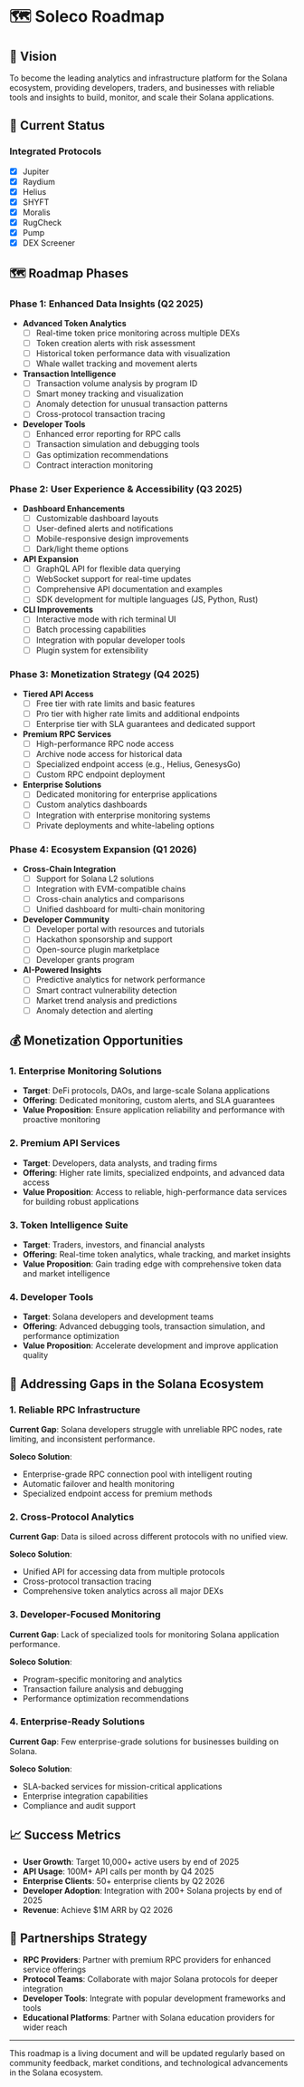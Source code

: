 # 🗺️ Soleco Roadmap

## 🌟 Vision
To become the leading analytics and infrastructure platform for the Solana ecosystem, providing developers, traders, and businesses with reliable tools and insights to build, monitor, and scale their Solana applications.

## 🚧 Current Status
### Integrated Protocols
- [x] Jupiter
- [x] Raydium
- [x] Helius
- [x] SHYFT
- [x] Moralis
- [x] RugCheck
- [x] Pump
- [x] DEX Screener

## 🗺️ Roadmap Phases

### Phase 1: Enhanced Data Insights (Q2 2025)
- **Advanced Token Analytics**
  - [ ] Real-time token price monitoring across multiple DEXs
  - [ ] Token creation alerts with risk assessment
  - [ ] Historical token performance data with visualization
  - [ ] Whale wallet tracking and movement alerts

- **Transaction Intelligence**
  - [ ] Transaction volume analysis by program ID
  - [ ] Smart money tracking and visualization
  - [ ] Anomaly detection for unusual transaction patterns
  - [ ] Cross-protocol transaction tracing

- **Developer Tools**
  - [ ] Enhanced error reporting for RPC calls
  - [ ] Transaction simulation and debugging tools
  - [ ] Gas optimization recommendations
  - [ ] Contract interaction monitoring

### Phase 2: User Experience & Accessibility (Q3 2025)
- **Dashboard Enhancements**
  - [ ] Customizable dashboard layouts
  - [ ] User-defined alerts and notifications
  - [ ] Mobile-responsive design improvements
  - [ ] Dark/light theme options

- **API Expansion**
  - [ ] GraphQL API for flexible data querying
  - [ ] WebSocket support for real-time updates
  - [ ] Comprehensive API documentation and examples
  - [ ] SDK development for multiple languages (JS, Python, Rust)

- **CLI Improvements**
  - [ ] Interactive mode with rich terminal UI
  - [ ] Batch processing capabilities
  - [ ] Integration with popular developer tools
  - [ ] Plugin system for extensibility

### Phase 3: Monetization Strategy (Q4 2025)
- **Tiered API Access**
  - [ ] Free tier with rate limits and basic features
  - [ ] Pro tier with higher rate limits and additional endpoints
  - [ ] Enterprise tier with SLA guarantees and dedicated support

- **Premium RPC Services**
  - [ ] High-performance RPC node access
  - [ ] Archive node access for historical data
  - [ ] Specialized endpoint access (e.g., Helius, GenesysGo)
  - [ ] Custom RPC endpoint deployment

- **Enterprise Solutions**
  - [ ] Dedicated monitoring for enterprise applications
  - [ ] Custom analytics dashboards
  - [ ] Integration with enterprise monitoring systems
  - [ ] Private deployments and white-labeling options

### Phase 4: Ecosystem Expansion (Q1 2026)
- **Cross-Chain Integration**
  - [ ] Support for Solana L2 solutions
  - [ ] Integration with EVM-compatible chains
  - [ ] Cross-chain analytics and comparisons
  - [ ] Unified dashboard for multi-chain monitoring

- **Developer Community**
  - [ ] Developer portal with resources and tutorials
  - [ ] Hackathon sponsorship and support
  - [ ] Open-source plugin marketplace
  - [ ] Developer grants program

- **AI-Powered Insights**
  - [ ] Predictive analytics for network performance
  - [ ] Smart contract vulnerability detection
  - [ ] Market trend analysis and predictions
  - [ ] Anomaly detection and alerting

## 💰 Monetization Opportunities

### 1. Enterprise Monitoring Solutions
- **Target**: DeFi protocols, DAOs, and large-scale Solana applications
- **Offering**: Dedicated monitoring, custom alerts, and SLA guarantees
- **Value Proposition**: Ensure application reliability and performance with proactive monitoring

### 2. Premium API Services
- **Target**: Developers, data analysts, and trading firms
- **Offering**: Higher rate limits, specialized endpoints, and advanced data access
- **Value Proposition**: Access to reliable, high-performance data services for building robust applications

### 3. Token Intelligence Suite
- **Target**: Traders, investors, and financial analysts
- **Offering**: Real-time token analytics, whale tracking, and market insights
- **Value Proposition**: Gain trading edge with comprehensive token data and market intelligence

### 4. Developer Tools
- **Target**: Solana developers and development teams
- **Offering**: Advanced debugging tools, transaction simulation, and performance optimization
- **Value Proposition**: Accelerate development and improve application quality

## 🧩 Addressing Gaps in the Solana Ecosystem

### 1. Reliable RPC Infrastructure
**Current Gap**: Solana developers struggle with unreliable RPC nodes, rate limiting, and inconsistent performance.

**Soleco Solution**: 
- Enterprise-grade RPC connection pool with intelligent routing
- Automatic failover and health monitoring
- Specialized endpoint access for premium methods

### 2. Cross-Protocol Analytics
**Current Gap**: Data is siloed across different protocols with no unified view.

**Soleco Solution**:
- Unified API for accessing data from multiple protocols
- Cross-protocol transaction tracing
- Comprehensive token analytics across all major DEXs

### 3. Developer-Focused Monitoring
**Current Gap**: Lack of specialized tools for monitoring Solana application performance.

**Soleco Solution**:
- Program-specific monitoring and analytics
- Transaction failure analysis and debugging
- Performance optimization recommendations

### 4. Enterprise-Ready Solutions
**Current Gap**: Few enterprise-grade solutions for businesses building on Solana.

**Soleco Solution**:
- SLA-backed services for mission-critical applications
- Enterprise integration capabilities
- Compliance and audit support

## 📈 Success Metrics

- **User Growth**: Target 10,000+ active users by end of 2025
- **API Usage**: 100M+ API calls per month by Q4 2025
- **Enterprise Clients**: 50+ enterprise clients by Q2 2026
- **Developer Adoption**: Integration with 200+ Solana projects by end of 2025
- **Revenue**: Achieve $1M ARR by Q2 2026

## 🤝 Partnerships Strategy

- **RPC Providers**: Partner with premium RPC providers for enhanced service offerings
- **Protocol Teams**: Collaborate with major Solana protocols for deeper integration
- **Developer Tools**: Integrate with popular development frameworks and tools
- **Educational Platforms**: Partner with Solana education providers for wider reach

---

This roadmap is a living document and will be updated regularly based on community feedback, market conditions, and technological advancements in the Solana ecosystem.

